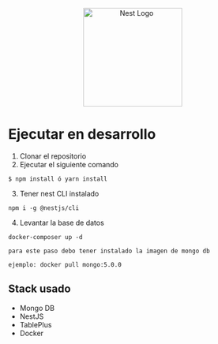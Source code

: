<p align="center">
  <a href="http://nestjs.com/" target="blank"><img src="https://nestjs.com/img/logo-small.svg" width="200" alt="Nest Logo" /></a>
</p>

# Ejecutar en desarrollo

1. Clonar el repositorio
2. Ejecutar el siguiente comando
```
$ npm install ó yarn install
```
3. Tener nest CLI instalado
```
npm i -g @nestjs/cli
```

4. Levantar la base de datos
```
docker-composer up -d

para este paso debo tener instalado la imagen de mongo db

ejemplo: docker pull mongo:5.0.0
```

## Stack usado
* Mongo DB
* NestJS
* TablePlus
* Docker